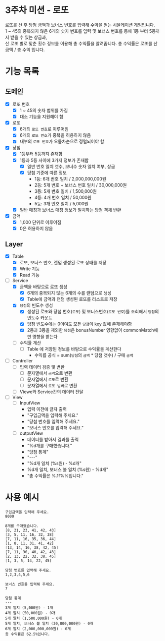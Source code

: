 # 3주차 미션 - 로또
로또를 산 후 당첨 금액과 보너스 번호를 입력해 수익을 얻는 시뮬레이션 게임입니다. <br>
1 ~ 45의 중복되지 않은 6개의 숫자 번호를 입력 및 보너스 번호를 통해 1등 부터 5등까지 받을 수 있는 상금과, <br>
산 로또 별로 맞춘 횟수 정보를 이용해 총 수익률을 알려줍니다. 총 수익률은 로또를 산 금액 / 총 수익 입니다.

# 기능 목록

## 도메인

- [x] 로또 번호
    - [x] 1 ~ 45의 숫자 범위를 가짐
    - [x] 대소 기능을 지원해야 함

- [x] 로또
    - [x] 6개의 `로또 번호`로 이루어짐
    - [x] 6개의 `로또 번호`가 중복을 허용하지 않음
    - [x] 내부의 `로또 번호`가 오름차순으로 정렬되어야 함

- [x] 당첨
    - [x] 1등부터 5등까지 존재함
    - [x] 1등과 5등 사이에 3가지 정보가 존재함
        - [x] 일반 번호 일치 갯수, 보너수 숫자 일치 여부, 상금
        - [x] 당첨 기준에 따른 정보
            - 1등: 6개 번호 일치 / 2,000,000,000원
            - 2등: 5개 번호 + 보너스 번호 일치 / 30,000,000원
            - 3등: 5개 번호 일치 / 1,500,000원
            - 4등: 4개 번호 일치 / 50,000원
            - 5등: 3개 번호 일치 / 5,000원
    - [x] 일반 매칭과 보너스 매칭 정보가 일치하는 당첨 객체 반환
- [x] 금액
    - [x] 1,000 단위로 이루어짐
    - [x] 0은 허용하지 않음

## Layer
- [x] Table
    - [x] 로또, 보너스 번호, 랜덤 생성된 로또 상태를 저장
    - [x] Write 기능
    - [x] Read 기능
- [ ] Service
    - [x] 금액을 바탕으로 로또 생성
        - [x] 6개의 중복되지 않는 6개의 수를 랜덤으로 생성
        - [x] Table에 금액과 랜덤 생성된 로또를 리스트로 저장
    - [x] `당첨`의 빈도수 생성
        - [x] 생성된 로또와 당첨 번호(`로또`) 및 보너스번호(`로또 번호`)를 조회해서 `당첨`의 빈도수 카운트
        - [x] 당첨 빈도수에는 0이여도 모든 `당첨`이 key 값에 존재해야함
        - [x] 2등과 3등을 제외한 `당첨`은 bonusNumber 영향없이 commonMatch에만 영향을 받는다
    - [ ] 수익률 계산
        - [ ] Table 에 저장된 정보를 바탕으로 수익률을 계산한다
            - 수익률 공식 = sum(`당첨`의 `금액` * 당첨 갯수) / 구매 `금액`
- [ ] Controller
    - [ ] 입력 데이터 검증 및 변환
        - [ ] 문자열에서 `금액`으로 변환
        - [ ] 문자열에서 `로또`로 변환
        - [ ] 문자열에서 `로또 넘버`로 변환
    - [ ] Viewe와 Service간의 데이터 전달
- [ ] View
    - [ ] InputView
        - 입력 이전에 글자 출력
        - "구입금액을 입력해 주세요."
        - "당첨 번호를 입력해 주세요."
        - "보너스 번호를 입력해 주세요."
    - [ ] outputView
        - 데이터를 받아서 결과를 출력
        - "%d개를 구매했습니다."
        - "당첨 통계"
        - "---"
        - "%d개 일치 (%s원) - %d개"
        - %d개 일치, 보너스 볼 일치 (%s원) - %d개"
        - "총 수익률은 %.1f%%입니다."

# 사용 예시
```
구입금액을 입력해 주세요.
8000

8개를 구매했습니다.
[8, 21, 23, 41, 42, 43]
[3, 5, 11, 16, 32, 38]
[7, 11, 16, 35, 36, 44]
[1, 8, 11, 31, 41, 42]
[13, 14, 16, 38, 42, 45]
[7, 11, 30, 40, 42, 43]
[2, 13, 22, 32, 38, 45]
[1, 3, 5, 14, 22, 45]

당첨 번호를 입력해 주세요.
1,2,3,4,5,6

보너스 번호를 입력해 주세요.
7

당첨 통계
---
3개 일치 (5,000원) - 1개
4개 일치 (50,000원) - 0개
5개 일치 (1,500,000원) - 0개
5개 일치, 보너스 볼 일치 (30,000,000원) - 0개
6개 일치 (2,000,000,000원) - 0개
총 수익률은 62.5%입니다.
```